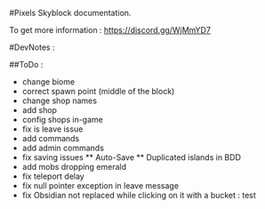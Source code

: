 #Pixels Skyblock documentation.

To get more information : https://discord.gg/WjMmYD7

#DevNotes :

##ToDo :

* change biome
* correct spawn point (middle of the block)
* change shop names
* add shop
* config shops in-game
* fix is leave issue
* add commands
* add admin commands
* fix saving issues
** Auto-Save
** Duplicated islands in BDD
* add mobs dropping emerald
* fix teleport delay
* fix null pointer exception in leave message
* fix Obsidian not replaced while clicking on it with a bucket : test
